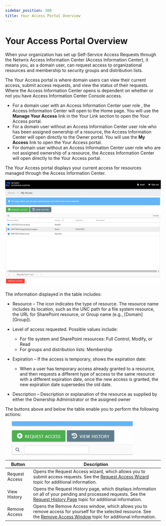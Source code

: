 ```yaml
---
sidebar_position: 300
title: Your Access Portal Overview
---
```


# Your Access Portal Overview

When your organization has set up Self-Service Access Requests through the Netwrix Access Information Center (Access Information Center), it means you, as a domain user, can request access to organizational resources and membership to security groups and distribution lists.

The Your Access portal is where domain users can view their current access, submit access requests, and view the status of their requests. Where the Access Information Center opens is dependent on whether or not you have Access Information Center Console access.

* For a domain user with an Access Information Center user role , the Access Information Center will open to the Home page. You will use the **Manage Your Access** link in the Your Link section to open the Your Access portal.
* For a domain user without an Access Information Center user role who has been assigned ownership of a resource, the Access Information Center will open directly to the Owner portal. You will use the **My Access** link to open the Your Access portal.
* For domain user without an Access Information Center user role who are not assigned ownership of a resource, the Access Information Center will open directly to the Your Access portal.

The Your Access portal displays your current access for resources managed through the Access Information Center.

![Your Access portal interface](../../../../../../../static/Content/Resources/Images/Access/InformationCenter/AccessRequests/YourAccessPortal/Interface.png "Your Access portal interface")

The information displayed in the table includes:

* Resource – The icon indicates the type of resource. The resource name includes its location, such as the UNC path for a file system resource, the URL for SharePoint resource, or Group name (e.g., [Domain]\[Group]).
* Level of access requested. Possible values include:

  * For file system and SharePoint resources: Full Control, Modify, or Read
  * For groups and distribution lists: Membership
* Expiration – If the access is temporary, shows the expiration date:

  * When a user has temporary access already granted to a resource, and then requests a different type of access to the same resource with a different expiration date, once the new access is granted, the new expiration date supersedes the old date.
* Description – Description or explanation of the resource as supplied by either the Ownership Administrator or the assigned owner

The buttons above and below the table enable you to perform the following actions:

![Your Access portal interface buttons](../../../../../../../static/Content/Resources/Images/Access/InformationCenter/AccessRequests/YourAccessPortal/InterfaceButtons.png "Your Access portal interface buttons")

| Button | Description |
| --- | --- |
| Request Access | Opens the Request Access wizard, which allows you to submit access requests. See the [Request Access Wizard](../Wizard/RequestAccess "Request Access Wizard") topic for additional information. |
| View History | Opens the Request History page, which displays information on all of your pending and processed requests. See the [Request History Page](RequestHistory "Request History Page") topic for additional information. |
| Remove Access | Opens the Remove Access window, which allows you to remove access for yourself for the selected resource. See the [Remove Access Window](../Window/RemoveAccess "Remove Access Window") topic for additional information. |